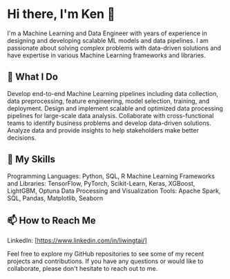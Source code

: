 # Hi there, I'm Ken 👋
I'm a Machine Learning and Data Engineer with years of experience in designing and developing scalable ML models and data pipelines. I am passionate about solving complex problems with data-driven solutions and have expertise in various Machine Learning frameworks and libraries.

## 🔭 What I Do
Develop end-to-end Machine Learning pipelines including data collection, data preprocessing, feature engineering, model selection, training, and deployment.
Design and implement scalable and optimized data processing pipelines for large-scale data analysis.
Collaborate with cross-functional teams to identify business problems and develop data-driven solutions.
Analyze data and provide insights to help stakeholders make better decisions.
## 🌱 My Skills
Programming Languages: Python, SQL, R
Machine Learning Frameworks and Libraries: TensorFlow, PyTorch, Scikit-Learn, Keras, XGBoost, LightGBM, Optuna
Data Processing and Visualization Tools: Apache Spark, SQL, Pandas, Matplotlib, Seaborn
## 📫 How to Reach Me
LinkedIn: [https://www.linkedin.com/in/liwingtai/]

Feel free to explore my GitHub repositories to see some of my recent projects and contributions. If you have any questions or would like to collaborate, please don't hesitate to reach out to me.
